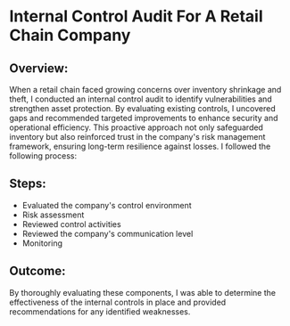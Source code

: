 # Internal Control Audit For A Retail Chain Company


<h2>Overview:</h2>
When a retail chain faced growing concerns over inventory shrinkage and theft, I conducted an internal control audit to identify vulnerabilities and strengthen asset protection. By evaluating existing controls, I uncovered gaps and recommended targeted improvements to enhance security and operational efficiency. This proactive approach not only safeguarded inventory but also reinforced trust in the company's risk management framework, ensuring long-term resilience against losses. I followed the following process:
<br />


<h2>Steps:</h2>

- Evaluated the company's control environment
- Risk assessment
- Reviewed control activities
- Reviewed the company's communication level
- Monitoring

<h2>Outcome:</h2>

By thoroughly evaluating these components, I was able to determine the effectiveness of the internal controls in place and provided recommendations for any identified weaknesses.
